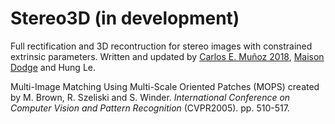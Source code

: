 # Stereo3D (in development)
Full rectification and 3D recontruction for stereo images with constrained extrinsic parameters. Written and updated by [Carlos E. Muñoz 2018](https://github.com/munozcar), [Maison Dodge](https://github.com/dodgemai) and Hung Le.

Multi-Image Matching Using Multi-Scale Oriented Patches (MOPS) created by M. Brown, R. Szeliski and S. Winder.
_International Conference on Computer Vision and Pattern Recognition_ (CVPR2005). pp. 510-517. 
